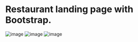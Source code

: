 # Restaurant landing page with Bootstrap.
![image](https://user-images.githubusercontent.com/82115269/190214797-ce194e79-f2ce-4bcb-8fce-34bf2db7acce.png)
![image](https://user-images.githubusercontent.com/82115269/190214929-791375a8-ab84-4b85-b026-4b202c008eb9.png)
![image](https://user-images.githubusercontent.com/82115269/190214989-fb8d893f-2319-4a46-bf7b-22644bcb19f3.png)
